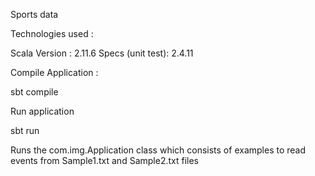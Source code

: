 Sports data

Technologies used :

Scala Version    : 2.11.6
Specs (unit test): 2.4.11

Compile Application :

sbt compile

Run application 

sbt run 

 Runs the com.img.Application class which consists of examples to read events from Sample1.txt and Sample2.txt files